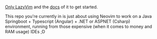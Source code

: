 [Only LazyVim](https://github.com/LazyVim/LazyVim) and the [docs](https://lazyvim.github.io/installation) of it to get started.

This repo you're currently in is just about using Neovim to work on a Java Springboot + Typescript (Angular) + .NET or ASPNET (Csharp) environment, running from those expensive (when it comes to money and RAM usage) IDEs ;D

